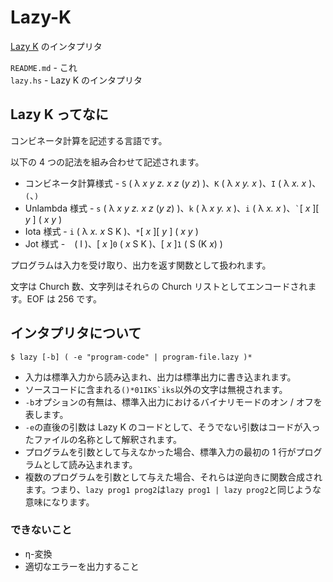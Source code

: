 # Lazy-K
[Lazy K](http://tromp.github.io/cl/lazy-k.html) のインタプリタ

`README.md` - これ  
`lazy.hs` - Lazy K のインタプリタ

## Lazy K ってなに
コンビネータ計算を記述する言語です。

以下の 4 つの記法を組み合わせて記述されます。
- コンビネータ計算様式 - `S` ( λ *x y z. x z* (*y z*) )、`K` ( λ *x y. x* )、`I` ( λ *x. x* )、`(`、`)`
- Unlambda 様式 - `s` ( λ *x y z. x z* (*y z*) )、`k` ( λ *x y. x* )、`i` ( λ *x. x* )、`` ` ``\[ *x* \]\[ *y* \] ( *x y* )
- Iota 様式 - `i` ( λ *x. x* S K )、`*`\[ *x* \]\[ *y* \] ( *x y* )
- Jot 様式 - ` `&nbsp;( I )、\[ *x* \]`0` ( *x* S K )、\[ *x* \]`1` ( S (K *x*) )

プログラムは入力を受け取り、出力を返す関数として扱われます。

文字は Church 数、文字列はそれらの Church リストとしてエンコードされます。EOF は 256 です。

## インタプリタについて
```
$ lazy [-b] ( -e "program-code" | program-file.lazy )*
```
- 入力は標準入力から読み込まれ、出力は標準出力に書き込まれます。
- ソースコードに含まれる``()*01IKS`iks``以外の文字は無視されます。
- `-b`オプションの有無は、標準入出力におけるバイナリモードのオン / オフを表します。
- `-e`の直後の引数は Lazy K のコードとして、そうでない引数はコードが入ったファイルの名称として解釈されます。
- プログラムを引数として与えなかった場合、標準入力の最初の 1 行がプログラムとして読み込まれます。
- 複数のプログラムを引数として与えた場合、それらは逆向きに関数合成されます。つまり、`lazy prog1 prog2`は`lazy prog1 | lazy prog2`と同じような意味になります。

### できないこと
- η-変換
- 適切なエラーを出力すること
